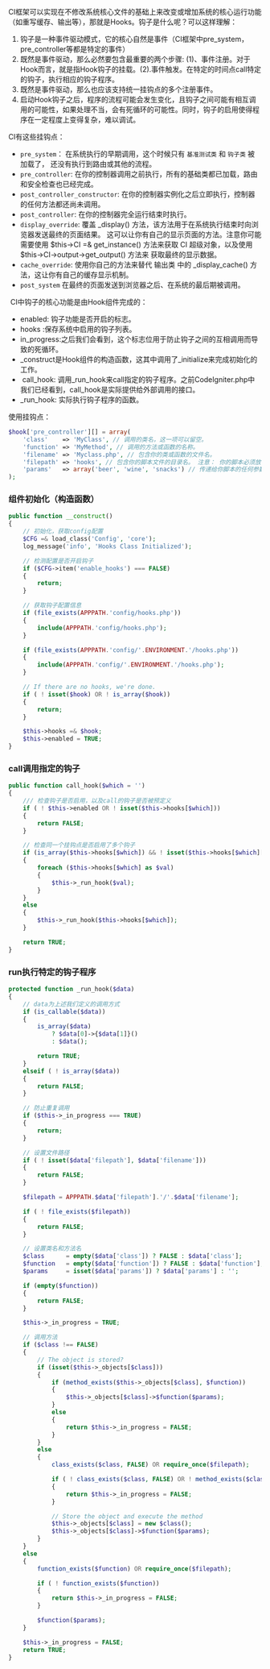 CI框架可以实现在不修改系统核心文件的基础上来改变或增加系统的核心运行功能（如重写缓存、输出等），那就是Hooks。钩子是什么呢？可以这样理解：  
1. 钩子是一种事件驱动模式，它的核心自然是事件（CI框架中pre_system，pre_controller等都是特定的事件）
2. 既然是事件驱动，那么必然要包含最重要的两个步骤: (1)、事件注册。对于Hook而言，就是指Hook钩子的挂载。(2).事件触发。在特定的时间点call特定的钩子，执行相应的钩子程序。
3. 既然是事件驱动，那么也应该支持统一挂钩点的多个注册事件。
4. 启动Hook钩子之后，程序的流程可能会发生变化，且钩子之间可能有相互调用的可能性，如果处理不当，会有死循环的可能性。同时，钩子的启用使得程序在一定程度上变得复杂，难以调试。  

CI有这些挂钩点：  
- `pre_system`： 在系统执行的早期调用，这个时候只有 `基准测试类` 和 `钩子类` 被加载了， 还没有执行到路由或其他的流程。
- `pre_controller`: 在你的控制器调用之前执行，所有的基础类都已加载，路由和安全检查也已经完成。
- `post_controller_constructor`: 在你的控制器实例化之后立即执行，控制器的任何方法都还尚未调用。
- `post_controller`: 在你的控制器完全运行结束时执行。
- `display_override`: 覆盖 _display() 方法，该方法用于在系统执行结束时向浏览器发送最终的页面结果。 这可以让你有自己的显示页面的方法。注意你可能需要使用 $this->CI =& get_instance() 方法来获取 CI 超级对象，以及使用 $this->CI->output->get_output() 方法来 获取最终的显示数据。
- `cache_override`: 使用你自己的方法来替代 输出类 中的 _display_cache() 方法，这让你有自己的缓存显示机制。
- `post_system` 在最终的页面发送到浏览器之后、在系统的最后期被调用。

 CI中钩子的核心功能是由Hook组件完成的：  
- enabled: 钩子功能是否开启的标志。
- hooks :保存系统中启用的钩子列表。
- in_progress:之后我们会看到，这个标志位用于防止钩子之间的互相调用而导致的死循环。
- _construct是Hook组件的构造函数，这其中调用了_initialize来完成初始化的工作。
-  call_hook: 调用_run_hook来call指定的钩子程序。之前CodeIgniter.php中我们已经看到，call_hook是实际提供给外部调用的接口。
- _run_hook: 实际执行钩子程序的函数。

使用挂钩点：
```php
$hook['pre_controller'][] = array(
    'class'    => 'MyClass', // 调用的类名，这一项可以留空。
    'function' => 'MyMethod', // 调用的方法或函数的名称。
    'filename' => 'Myclass.php', // 包含你的类或函数的文件名。
    'filepath' => 'hooks', // 包含你的脚本文件的目录名。 注意： 你的脚本必须放在 application/ 目录里面，所以 filepath 是相对 application/ 目录的路径
    'params'   => array('beer', 'wine', 'snacks') // 传递给你脚本的任何参数，可选。
);
```

### 组件初始化（构造函数）
```php
public function __construct()
{
    // 初始化，获取config配置
    $CFG =& load_class('Config', 'core');
    log_message('info', 'Hooks Class Initialized');

    // 检测配置是否开启钩子
    if ($CFG->item('enable_hooks') === FALSE)
    {
        return;
    }

    // 获取钩子配置信息
    if (file_exists(APPPATH.'config/hooks.php'))
    {
        include(APPPATH.'config/hooks.php');
    }

    if (file_exists(APPPATH.'config/'.ENVIRONMENT.'/hooks.php'))
    {
        include(APPPATH.'config/'.ENVIRONMENT.'/hooks.php');
    }

    // If there are no hooks, we're done.
    if ( ! isset($hook) OR ! is_array($hook))
    {
        return;
    }

    $this->hooks =& $hook;
    $this->enabled = TRUE;
}
```

### call调用指定的钩子
```php
public function call_hook($which = '')
{
    /// 检查钩子是否启用，以及call的钩子是否被预定义
    if ( ! $this->enabled OR ! isset($this->hooks[$which]))
    {
        return FALSE;
    }

    // 检查同一个挂钩点是否启用了多个钩子
    if (is_array($this->hooks[$which]) && ! isset($this->hooks[$which]['function']))
    {
        foreach ($this->hooks[$which] as $val)
        {
            $this->_run_hook($val);
        }
    }
    else
    {
        $this->_run_hook($this->hooks[$which]);
    }

    return TRUE;
}
```

### run执行特定的钩子程序
```php
protected function _run_hook($data)
{
    // data为上述我们定义的调用方式
    if (is_callable($data))
    {
        is_array($data)
            ? $data[0]->{$data[1]}()
            : $data();

        return TRUE;
    }
    elseif ( ! is_array($data))
    {
        return FALSE;
    }

    // 防止重复调用
    if ($this->_in_progress === TRUE)
    {
        return;
    }

    // 设置文件路径
    if ( ! isset($data['filepath'], $data['filename']))
    {
        return FALSE;
    }

    $filepath = APPPATH.$data['filepath'].'/'.$data['filename'];

    if ( ! file_exists($filepath))
    {
        return FALSE;
    }

    // 设置类名和方法名
    $class		= empty($data['class']) ? FALSE : $data['class'];
    $function	= empty($data['function']) ? FALSE : $data['function'];
    $params		= isset($data['params']) ? $data['params'] : '';

    if (empty($function))
    {
        return FALSE;
    }

    $this->_in_progress = TRUE;

    // 调用方法
    if ($class !== FALSE)
    {
        // The object is stored?
        if (isset($this->_objects[$class]))
        {
            if (method_exists($this->_objects[$class], $function))
            {
                $this->_objects[$class]->$function($params);
            }
            else
            {
                return $this->_in_progress = FALSE;
            }
        }
        else
        {
            class_exists($class, FALSE) OR require_once($filepath);

            if ( ! class_exists($class, FALSE) OR ! method_exists($class, $function))
            {
                return $this->_in_progress = FALSE;
            }

            // Store the object and execute the method
            $this->_objects[$class] = new $class();
            $this->_objects[$class]->$function($params);
        }
    }
    else
    {
        function_exists($function) OR require_once($filepath);

        if ( ! function_exists($function))
        {
            return $this->_in_progress = FALSE;
        }

        $function($params);
    }

    $this->_in_progress = FALSE;
    return TRUE;
}
```